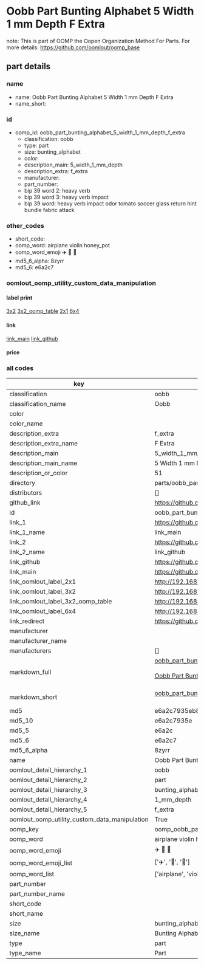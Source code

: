 # Oobb Part Bunting Alphabet 5 Width 1 mm Depth F Extra  

note: This is part of OOMP the Oopen Organization Method For Parts. For more details: https://github.com/oomlout/oomp_base

##  part details
  







### name
* name: Oobb Part Bunting Alphabet 5 Width 1 mm Depth F Extra
* name_short: 
### id
* oomp_id: oobb_part_bunting_alphabet_5_width_1_mm_depth_f_extra
  * classification: oobb
  * type: part
  * size: bunting_alphabet
  * color: 
  * description_main: 5_width_1_mm_depth
  * description_extra: f_extra
  * manufacturer: 
  * part_number: 
  * bip 39 word 2: heavy verb
  * bip 39 word 3: heavy verb impact
  * bip 39 word: heavy verb impact odor tomato soccer glass return hint bundle fabric attack

### other_codes
* short_code: 
* oomp_word: airplane violin honey_pot
* oomp_word_emoji :airplane: :violin: :honey_pot:
* md5_6_alpha: 8zyrr
* md5_6: e6a2c7






### oomlout_oomp_utility_custom_data_manipulation
#### label print
[3x2](http://192.168.1.245:1112/?label=oomp%208zyrr)
[3x2_oomp_table](http://192.168.1.108:1112/?label=oomp%208zyrr)
[2x1](http://192.168.1.242:1112/?label=oomp%208zyrr)
[6x4](http://192.168.1.55:1112/?label=oomp%208zyrr)    

#### link

[link_main](https://github.com/oomlout/oomlout_oomp_version_1_messy/tree/main/parts/oobb_part_bunting_alphabet_5_width_1_mm_depth_f_extra) [link_github](https://github.com/oomlout/oomlout_oomp_version_1_messy/tree/main/parts/oobb_part_bunting_alphabet_5_width_1_mm_depth_f_extra)                             

#### price







### all codes 
| key | value |  
| --- | --- |  
| classification | oobb |  
| classification_name | Oobb |  
| color |  |  
| color_name |  |  
| description_extra | f_extra |  
| description_extra_name | F Extra |  
| description_main | 5_width_1_mm_depth |  
| description_main_name | 5 Width 1 mm Depth |  
| description_or_color | 51 |  
| directory | parts/oobb_part_bunting_alphabet_5_width_1_mm_depth_f_extra |  
| distributors | [] |  
| github_link | https://github.com/oomlout/oomlout_oomp_part_src/tree/main/parts/oobb_part_bunting_alphabet_5_width_1_mm_depth_f_extra |  
| id | oobb_part_bunting_alphabet_5_width_1_mm_depth_f_extra |  
| link_1 | https://github.com/oomlout/oomlout_oomp_version_1_messy/tree/main/parts/oobb_part_bunting_alphabet_5_width_1_mm_depth_f_extra |  
| link_1_name | link_main |  
| link_2 | https://github.com/oomlout/oomlout_oomp_version_1_messy/tree/main/parts/oobb_part_bunting_alphabet_5_width_1_mm_depth_f_extra |  
| link_2_name | link_github |  
| link_github | https://github.com/oomlout/oomlout_oomp_version_1_messy/tree/main/parts/oobb_part_bunting_alphabet_5_width_1_mm_depth_f_extra |  
| link_main | https://github.com/oomlout/oomlout_oomp_version_1_messy/tree/main/parts/oobb_part_bunting_alphabet_5_width_1_mm_depth_f_extra |  
| link_oomlout_label_2x1 | http://192.168.1.242:1112/?label=oomp%208zyrr |  
| link_oomlout_label_3x2 | http://192.168.1.245:1112/?label=oomp%208zyrr |  
| link_oomlout_label_3x2_oomp_table | http://192.168.1.108:1112/?label=oomp%208zyrr |  
| link_oomlout_label_6x4 | http://192.168.1.55:1112/?label=oomp%208zyrr |  
| link_redirect | https://github.com/oomlout/oomlout_oomp_version_1_messy/tree/main/parts/oobb_part_bunting_alphabet_5_width_1_mm_depth_f_extra |  
| manufacturer |  |  
| manufacturer_name |  |  
| manufacturers | [] |  
| markdown_full | [oobb_part_bunting_alphabet_5_width_1_mm_depth_f_extra](none)<br>[](none)<br>[Oobb Part Bunting Alphabet 5 Width 1 Mm Depth F Extra](none)<br><br> |  
| markdown_short | [oobb_part_bunting_alphabet_5_width_1_mm_depth_f_extra](none)<br><br> |  
| md5 | e6a2c7935eb82c5f37720992e3bca353 |  
| md5_10 | e6a2c7935e |  
| md5_5 | e6a2c |  
| md5_6 | e6a2c7 |  
| md5_6_alpha | 8zyrr |  
| name | Oobb Part Bunting Alphabet 5 Width 1 mm Depth F Extra |  
| oomlout_detail_hierarchy_1 | oobb |  
| oomlout_detail_hierarchy_2 | part |  
| oomlout_detail_hierarchy_3 | bunting_alphabet |  
| oomlout_detail_hierarchy_4 | 1_mm_depth |  
| oomlout_detail_hierarchy_5 | f_extra |  
| oomlout_oomp_utility_custom_data_manipulation | True |  
| oomp_key | oomp_oobb_part_bunting_alphabet_5_width_1_mm_depth_f_extra |  
| oomp_word | airplane violin honey_pot |  
| oomp_word_emoji | :airplane: :violin: :honey_pot: |  
| oomp_word_emoji_list | [':airplane:', ':violin:', ':honey_pot:'] |  
| oomp_word_list | ['airplane', 'violin', 'honey_pot'] |  
| part_number |  |  
| part_number_name |  |  
| short_code |  |  
| short_name |  |  
| size | bunting_alphabet |  
| size_name | Bunting Alphabet |  
| type | part |  
| type_name | Part |  
